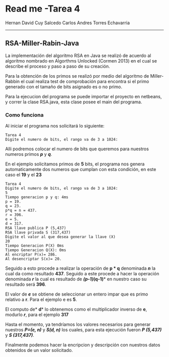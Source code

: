 # Read me -Tarea 4

Hernan David Cuy Salcedo
Carlos Andres Torres Echavarria


-----------------
## RSA-Miller-Rabin-Java

La implementación del algoritmo RSA en Java se realizó de acuerdo al algoritmo nombrado en Algorthms Unlocked (Cormen 2013) en el cual se describe el proceso y paso a paso de su creación. 

Para la obtención de los primos se realizó por medio del algoritmo de Miller-Rabbin el cual realiza test de comprobación para encontra si el primo generado con el tamaño de bits asignado es o no primo.

Para la ejecucion del programa se puede importar el proyecto en netbeans, y correr la clase RSA.java,  esta clase posee el main del programa.

### Como funciona

Al iniciar el programa nos solicitará lo siguiente:

```
Tarea 4
Digite el numero de bits, el rango va de 3 a 1024:
```
Alli podremos colocar el numero de bits que queremos para nuestros numeros primos ***p*** y ***q***.

En el ejemplo solicitamos primos de **5** bits, el programa nos genera automaticamente dos numeros que cumplan con esta condición, en este caso el **19** y el **23**
```
Tarea 4
Digite el numero de bits, el rango va de 3 a 1024:
5
Tiempo generacion p y q: 4ms
p = 19.
q = 23.
p*q = n = 437.
r = 396.
e = 5.
d = 317.
RSA llave publica P (5,437)
RSA llave privada S (317,437)
Digite el valor al que desea generar la llave (X)
20
Tiempo Generacion P(X) 0ms
Tiempo Generacion Q(X): 0ms
Al encriptar P(x)= 286.
Al desencriptar S(x)= 20.
```
Seguido a esto procede a realizar la operación de **p  * q** denominada ***n*** la cual da como resultado **437**.  Seguido a este procede a hacer la operación denominada ***r*** la cual es resultado de ***(p-1)*(q-1)*** en nuestro caso su resultado será **396**.

El valor de ***e*** se obtiene de seleccionar un entero impar que es  primo relativo a **r**.  Para el ejemplo e es **5**.

El computo de* **d*** lo obtenemos como el multiplicador inverso de **e**, modurlo ***r***, para el ejemplo **317**

Hasta el momento, ya tendríamos los valores necesarios para generar nuestros ***P=(e, n)*** y ***S(d, n)*** los cuales, para esta ejecución fueron ***P (5,437)*** y ***S (317,437)***.

Finalmente podemos hacer la encripcion y descripción con nuestros datos obtenidos de un valor solicitado.
